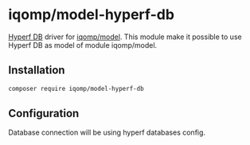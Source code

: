 # iqomp/model-hyperf-db

[Hyperf DB](https://hyperf.wiki/2.1/#/zh-cn/db/quick-start) driver for
[iqomp/model](https://github.com/iqomp/model). This module make it possible to
use Hyperf DB as model of module iqomp/model.

## Installation

```bash
composer require iqomp/model-hyperf-db
```

## Configuration

Database connection will be using hyperf databases config.
